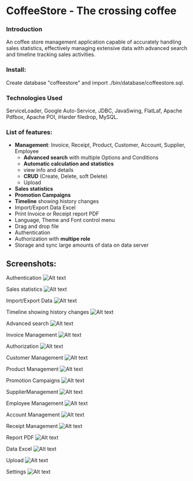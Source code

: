 # CoffeeStore - The crossing coffee

### Introduction 
An coffee store management application capable of accurately handling sales statistics, effectively managing extensive data with advanced search and timeline tracking sales activities.

### Install:
Create database "coffeestore" and import ./bin/database/coffeestore.sql.

### Technologies Used
ServiceLoader, Google Auto-Service, JDBC, JavaSwing, FlatLaf, Apache Pdfbox, Apache POI, iHarder filedrop, MySQL.

### List of features:
* **Management**: Invoice, Receipt, Product, Customer, Account, Supplier, Employee
    - **Advanced search** with multiple Options and Conditions
    - **Automatic calculation and statistics**
    - view info and details
    - **CRUD** (Create, Delete, soft Delete)
    - Upload
* **Sales statistics**
* **Promotion Campaigns**
* **Timeline** showing history changes
* Import/Export Data Excel
* Print Invoice or Receipt report PDF
* Language, Theme and Font control menu
* Drag and drop file
* Authentication
* Authorization with **multipe role**
* Storage and sync large amounts of data on data server


## Screenshots:
Authentication
![Alt text](screenshots/login.PNG?raw=true "Đăng nhập")

Sales statistics
![Alt text](screenshots/tk.PNG?raw=true "Thống kê")

Import/Export Data
![Alt text](screenshots/excel.PNG?raw=true "Xuất/nhập dữ liệu")

Timeline showing history changes
![Alt text](screenshots/ls.PNG?raw=true "Lịch sử")

Advanced search
![Alt text](screenshots/timkiem.PNG?raw=true "Tìm kiếm nâng cao")

Invoice Management
![Alt text](screenshots/qlhd.PNG?raw=true "Quản lý hóa đơn")

Authorization
![Alt text](screenshots/qlpq.PNG?raw=true "Quản lý phân quyền")

Customer Management
![Alt text](screenshots/qlkh.PNG?raw=true "Quản lý khách hàng")

Product Management
![Alt text](screenshots/qlsp.PNG?raw=true "Quản lý sản phẩm")

Promotion Campaigns
![Alt text](screenshots/qlkm.PNG?raw=true "Quản lý khuyến mãi")

SupplierManagement
![Alt text](screenshots/qlncc.PNG?raw=true "Quản lý nhà cung cấp")

Employee Management
![Alt text](screenshots/qlnv.PNG?raw=true "Quản lý nhân viên")

Account Management
![Alt text](screenshots/qltk.PNG?raw=true "Quản lý tài khoản")

Receipt Management
![Alt text](screenshots/qlpn.PNG?raw=true "Quản lý phiếu nhập")

Report PDF
![Alt text](screenshots/pdf.PNG?raw=true "Export PDF")

Data Excel
![Alt text](screenshots/excelexport.PNG?raw=true "Export data Excel")

Upload
![Alt text](screenshots/upload.PNG?raw=true "Upload")

Settings
![Alt text](screenshots/setting.PNG?raw=true "Cài đặt mở rộng")


